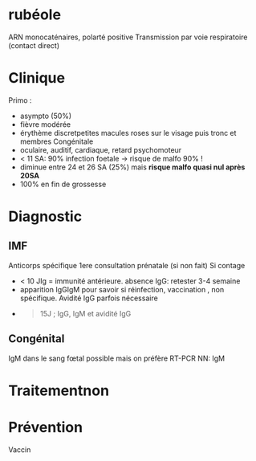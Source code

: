 # rubéole



ARN monocaténaires, polarté positive
Transmission par voie respiratoire (contact direct)

# Clinique

Primo :
- asympto (50%)
- fièvre modérée
- érythème discretpetites macules roses sur le visage puis tronc et membres
  Congénitale
- oculaire, auditif, cardiaque, retard psychomoteur
- < 11 SA: 90% infection foetale -> risque de malfo 90% !
- diminue entre 24 et 26 SA (25%) mais **risque malfo quasi nul après 20SA**
- 100% en fin de grossesse

# Diagnostic

## IMF

Anticorps spécifique
  1ere consultation prénatale (si non fait)
  Si contage
- < 10 JIg = immunité antérieure. absence IgG: retester 3-4 semaine
- apparition IgGIgM pour savoir si réinfection, vaccination , non spécifique. Avidité IgG parfois nécessaire
- > 15J ; IgG, IgM et avidité IgG

## Congénital

IgM dans le sang fœtal possible mais on préfère RT-PCR
NN: IgM

# Traitementnon


# Prévention

Vaccin
